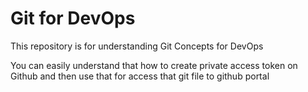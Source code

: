 # Git for DevOps

This repository is for understanding Git Concepts for DevOps

You can easily understand that how to create private access token on Github and then use that for access that git file to github portal
